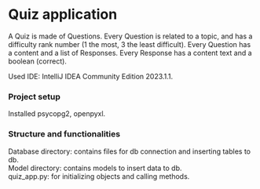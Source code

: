 # Quiz application

A Quiz is made of Questions. Every Question is related to a topic, and has a difficulty rank number (1 the most, 
3 the least difficult). Every Question has a content and a list of Responses. Every Response has a content text 
and a boolean (correct).

Used IDE: IntelliJ IDEA Community Edition 2023.1.1.

### Project setup

Installed psycopg2, openpyxl.  

### Structure and functionalities

Database directory: contains files for db connection and inserting tables to db.  
Model directory: contains models to insert data to db.  
quiz_app.py: for initializing objects and calling methods.  
